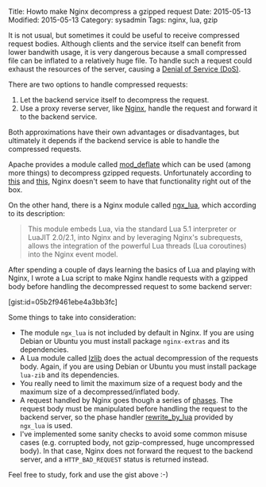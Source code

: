 Title: Howto make Nginx decompress a gzipped request
Date: 2015-05-13
Modified: 2015-05-13
Category: sysadmin
Tags: nginx, lua, gzip

It is not usual, but sometimes it could be useful to receive compressed request bodies. Although clients and the service itself can benefit from lower bandwith usage, it is very dangerous because a small compressed file can be inflated to a relatively huge file. To handle such a request could exhaust the resources of the server, causing a [Denial of Service (DoS)](http://en.wikipedia.org/wiki/Denial-of-service_attack).

There are two options to handle compressed requests:

1. Let the backend service itself to decompress the request.
2. Use a proxy reverse server, like [Nginx](http://nginx.org/), handle the request and forward it to the backend service.

Both approximations have their own advantages or disadvantages, but ultimately it depends if the backend service is able to handle the compressed requests.

Apache provides a module called [mod_deflate](http://httpd.apache.org/docs/2.4/mod/mod_deflate.html) which can be used (among more things) to decompress gzipped requests. Unfortunately according to [this](http://forum.nginx.org/read.php?11,96472,214266) and [this](http://forum.nginx.org/read.php?2,246979,246994#msg-246994), Nginx doesn't seem to have that functionality right out of the box.

On the other hand, there is a Nginx module called [ngx_lua](http://wiki.nginx.org/HttpLuaModule), which according to its description:

>This module embeds Lua, via the standard Lua 5.1 interpreter or LuaJIT 2.0/2.1, into Nginx and by leveraging Nginx's subrequests, allows the integration of the powerful Lua threads (Lua coroutines) into the Nginx event model.

After spending a couple of days learning the basics of Lua and playing with Nginx, I wrote a Lua script to make Nginx handle requests with a gzipped body before handling the decompressed request to some backend server:

[gist:id=05b2f9461ebe4a3bb3fc]

Some things to take into consideration:

* The module `ngx_lua` is not included by default in Nginx. If you are using Debian or Ubuntu you must install package `nginx-extras` and its dependencies.
* A Lua module called [lzlib](https://github.com/LuaDist/lzlib) does the actual decompression of the requests body. Again, if you are using Debian or Ubuntu you must install package `lua-zib` and its dependencies.
* You really need to limit the maximum size of a request body and the maximum size of a decompressed/inflated body.
* A request handled by Nginx goes though a series of [phases](http://wiki.nginx.org/Phases). The request body must be manipulated before handling the request to the backend server, so the phase handler [rewrite_by_lua](http://wiki.nginx.org/HttpLuaModule#rewrite_by_lua) provided by `ngx_lua` is used.
* I've implemented some sanity checks to avoid some common misuse cases (e.g. corrupted body, not gzip-compressed, huge uncompressed body). In that case, Nginx does not forward the request to the backend server, and a `HTTP_BAD_REQUEST` status is returned instead.

Feel free to study, fork and use the gist above :-)